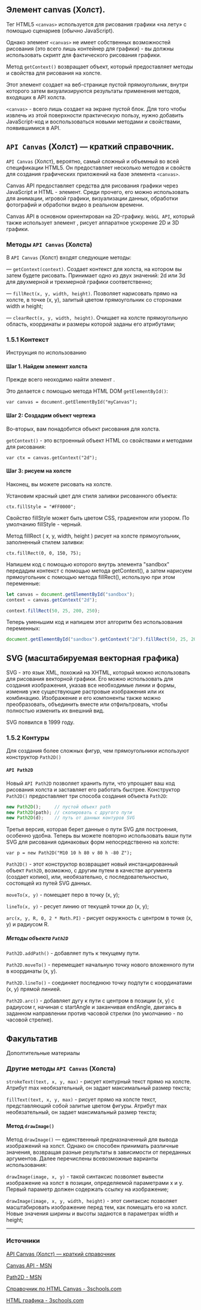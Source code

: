 ## Элемент canvas (Холст).

Тег HTML5 `<canvas>` используется для рисования графики «на лету» с помощью 
сценариев (обычно JavaScript).

Однако элемент `<canvas>` не имеет собственных возможностей рисования 
(это всего лишь контейнер для графики) - вы должны использовать скрипт 
для фактического рисования графики.

Метод `getContext()` возвращает объект, который предоставляет методы 
и свойства для рисования на холсте.


Этот элемент создает на веб-странице пустой прямоугольник, внутри которого 
затем визуализируются результаты применения методов, входящих в API холста.

`<canvas>` - всего лишь создает на экране пустой блок. Для того чтобы извлечь 
из этой поверхности практическую пользу, нужно добавить JavaScript-код 
и воспользоваться новыми методами и свойствами, появившимися в API.



## `API Canvas` (Холст) — краткий справочник.

`API Canvas` (Холст), вероятно, самый сложный и объемный во всей спецификации HTML5. 
Он предоставляет несколько методов и свойств для создания графических приложений 
на базе элемента `<canvas>`.

Canvas API предоставляет средства для рисования графики через JavaScript 
и HTML <canvas> - элемент. Среди прочего, его можно использовать для анимации, 
игровой графики, визуализации данных, обработки фотографий и обработки видео 
в реальном времени.

Canvas API в основном ориентирован на 2D-графику. `WebGL API`, который также 
использует элемент <canvas>, рисует аппаратное ускорение 2D и 3D графики.


### Методы `API Canvas` (Холста)

В `API Canvas` (Холст) входят следующие методы:

— `getContext(context)`. Создает контекст для холста, на котором вы затем будете 
рисовать. Принимает одно из двух значений: 2d или 3d для двухмерной и 
трехмерной графики соответственно;

— `fillRect(x, y, width, height)`. Позволяет нарисовать прямо на холсте, в точке 
(x, y), залитый цветом прямоугольник со сторонами width и height;

— `clearRect(x, y, width, height)`. Очищает на холсте прямоугольную область, 
координаты и размеры которой заданы его атрибутами;


### 1.5.1 Контекст

Инструкция по использованию


#### Шаг 1. Найдем элемент холста

Прежде всего неоходимо найти элемент <canvas>.

Это делается с помощью метода HTML DOM `getElementById()`:

`var canvas = document.getElementById("myCanvas");`


#### Шаг 2: Создадим объект чертежа

Во-вторых, вам понадобится объект рисования для холста.

`getContext()` - это встроенный объект HTML со свойствами и методами для рисования:

`var ctx = canvas.getContext("2d");`


#### Шаг 3: рисуем на холсте

Наконец, вы можете рисовать на холсте.

Установим красный цвет для стиля заливки рисованного объекта:

`ctx.fillStyle = "#FF0000";`

Свойство fillStyle может быть цветом CSS, градиентом или узором. 
По умолчанию fillStyle - черный.

Метод fillRect ( x, y, width, height ) рисует на холсте прямоугольник, 
заполненный стилем заливки:

`ctx.fillRect(0, 0, 150, 75);`


Напишем код с помощью которого внутрь элемента "sandbox" передадим контекст 
с помощью метода getContext(), а затем нарисуем прямоугольник с помощью 
метода fillRect(), использую при этом переменные:

```js
let canvas = document.getElementById("sandbox");
context = canvas.getContext("2d");

context.fillRect(50, 25, 200, 250);
```

Теперь уменьшим код и напишем этот алгоритм без использования переменных:

```js
document.getElementById("sandbox").getContext("2d").fillRect(50, 25, 200, 250);
```


## SVG (масштабируемая векторная графика)

SVG - это  язык XML, похожий на XHTML, который можно использовать 
для рисования векторной графики. Его можно использовать для создания 
изображения, указав все необходимые линии и формы, изменив уже существующие 
растровые изображения или их комбинацию. Изображение и его компоненты также 
можно преобразовать, объединить вместе или отфильтровать, чтобы полностью 
изменить их внешний вид.

SVG появился в 1999 году.


### 1.5.2 Контуры

Для создания более сложных фигур, чем прямоугольники используют конструктор `Path2D()`

#### `API Path2D`

Новый `API Path2D` позволяет хранить пути, что упрощает ваш код рисования холста 
и заставляет его работать быстрее. Конструктор `Path2D()` предоставляет три способа 
создания объекта `Path2D`:

```js
new Path2D();     // пустой объект path
new Path2D(path); // скопировать с другого пути
new Path2D(d);    // путь от данных контуров SVG
```

Третья версия, которая берет данные о пути SVG для построения, особенно удобна. 
Теперь вы можете повторно использовать ваши пути SVG для рисования одинаковых форм 
непосредственно на холсте:

`var p = new Path2D("M10 10 h 80 v 80 h -80 Z");`

`Path2D()` - этот конструктор возвращает новый инстанцированный объект `Path2D`, 
возможно, с другим путем в качестве аргумента (создает копию), или, 
необязательно, с последовательностью, состоящей из путей SVG данных.

`moveTo(x, y)` - помещает перо в точку (x, y);

`lineTo(x, y)` - ресует линию от текущей точки до (x, y);

`arc(x, y, R, 0, 2 * Math.PI)` - рисует окружность с центром в точке (x, y) 
и радиусом R.

##### Методы объекта `Path2D`

`Path2D.addPath()` - добавляет путь к текущему пути.

`Path2D.moveTo()` - перемещает начальную точку нового вложенного пути в координаты (x, y).

`Path2D.lineTo()` - соединяет последнюю точку подпути с координатами (x, y) прямой линией.

`Path2D.arc()` -  добавляет дугу к пути с центром в позиции (x, y) с радиусом r, начиная 
с startAngle и заканчивая endAngle, двигаясь в заданном направлении против 
часовой стрелки (по умолчанию - по часовой стрелке).


## Факультатив

Дополтительные материалы


### Другие методы `API Canvas` (Холста)


`strokeText(text, x, y, max)` - рисует контурный текст прямо на холсте. 
Атрибут max необязательный, он задает максимальный размер текста;

`fillText(text, x, y, max)` - рисует прямо на холсте текст, представляющий 
собой залитые цветом фигуры. Атрибут max необязательный, он задает 
максимальный размер текста;


#### Метод `drawImage()`

Метод `drawImage()` — единственный предназначенный для вывода изображений на холст. 
Однако он способен принимать различные значения, возвращая разные результаты 
в зависимости от переданных аргументов. Далее перечислены всевозможные 
варианты использования:

`drawImage(image, x, y)` - такой синтаксис позволяет вывести изображение 
на холст в позиции, определяемой параметрами x и y. Первый параметр должен 
содержать ссылку на изображение;

`drawImage(image, x, y, width, height)` - этот синтаксис позволяет 
масштабировать изображение перед тем, как помещать его на холст. 
Новые значения ширины и высоты задаются в параметрах width и height;

***

### Источники

[API Canvas (Холст) — краткий справочник](http://html5ru.com/api-canvas-xolst-kratkij-spravochnik.html)

[Canvas API - MSN](https://developer.mozilla.org/en-US/docs/Web/API/Canvas_API)

[Path2D - MSN](https://developer.mozilla.org/en-US/docs/Web/API/Path2D)

[Справочник по HTML Canvas - 3schools.com](https://www.w3schools.com/graphics/canvas_reference.asp)

[HTML графика - 3schools.com](https://www.w3schools.com/graphics/default.asp)
